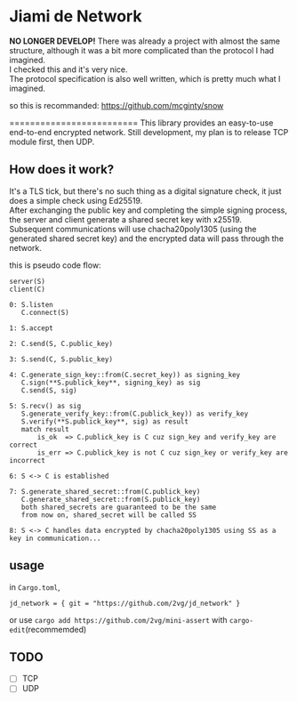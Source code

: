 Jiami de Network
=========================

**NO LONGER DEVELOP!**
There was already a project with almost the same structure, although it was a bit more complicated than the protocol I had imagined.</br>
I checked this and it's very nice.</br>
The protocol specification is also well written, which is pretty much what I imagined.</br>

so this is recommanded: https://github.com/mcginty/snow

=========================
This library provides an easy-to-use end-to-end encrypted network.
Still development, my plan is to release TCP module first, then UDP.

## How does it work?

It's a TLS tick, but there's no such thing as a digital signature check, it just does a simple check using Ed25519.</br>
After exchanging the public key and completing the simple signing process, the server and client generate a shared secret key with x25519.</br>
Subsequent communications will use chacha20poly1305 (using the generated shared secret key) and the encrypted data will pass through the network.</br>

this is pseudo code flow:
```
server(S)
client(C)

0: S.listen
   C.connect(S)

1: S.accept

2: C.send(S, C.public_key)

3: S.send(C, S.public_key)

4: C.generate_sign_key::from(C.secret_key)) as signing_key
   C.sign(**S.publick_key**, signing_key) as sig
   C.send(S, sig)

5: S.recv() as sig
   S.generate_verify_key::from(C.publick_key)) as verify_key
   S.verify(**S.publick_key**, sig) as result
   match result
       is_ok  => C.publick_key is C cuz sign_key and verify_key are correct
       is_err => C.publick_key is not C cuz sign_key or verify_key are incorrect

6: S <-> C is established

7: S.generate_shared_secret::from(C.publick_key)
   C.generate_shared_secret::from(S.publick_key)
   both shared_secrets are guaranteed to be the same
   from now on, shared_secret will be called SS

8: S <-> C handles data encrypted by chacha20poly1305 using SS as a key in communication...
```

## usage

in `Cargo.toml`,
```
jd_network = { git = "https://github.com/2vg/jd_network" }
```
or use `cargo add https://github.com/2vg/mini-assert` with `cargo-edit`(recommemded)

## TODO
- [ ] TCP
- [ ] UDP
